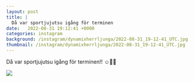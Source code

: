 ```yaml
---
layout: post
title: |
  Då var sportjujutsu igång för terminen
date:   2022-08-31 19:12:41 +0000
categories: instagram
background: /instagram/dynamixherrljunga/2022-08-31_19-12-41_UTC.jpg
thumbnail: /instagram/dynamixherrljunga/2022-08-31_19-12-41_UTC.jpg
---
```

Då var sportjujutsu igång för terminen!! ☺️🥋💪 



<img src='/www-dynamix-herrljunga/instagram/dynamixherrljunga/2022-08-31_19-12-41_UTC.jpg' class='img-fluid' />
